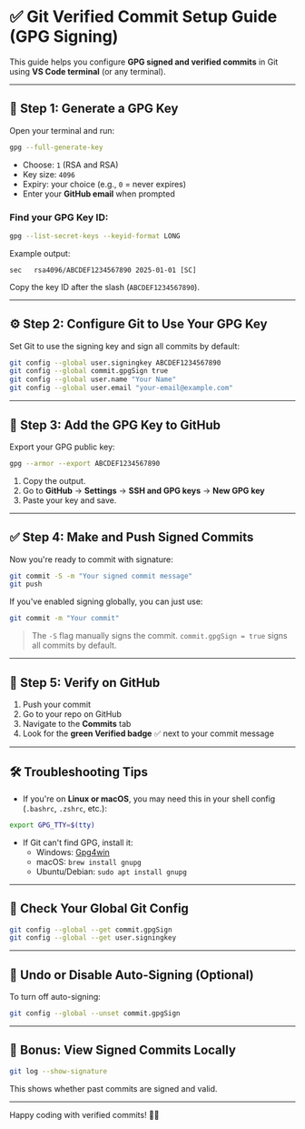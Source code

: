 # ✅ Git Verified Commit Setup Guide (GPG Signing)

This guide helps you configure **GPG signed and verified commits** in Git using **VS Code terminal** (or any terminal).

---

## 🔧 Step 1: Generate a GPG Key

Open your terminal and run:

```bash
gpg --full-generate-key
```

- Choose: `1` (RSA and RSA)
- Key size: `4096`
- Expiry: your choice (e.g., `0` = never expires)
- Enter your **GitHub email** when prompted

### Find your GPG Key ID:

```bash
gpg --list-secret-keys --keyid-format LONG
```

Example output:

```
sec   rsa4096/ABCDEF1234567890 2025-01-01 [SC]
```

Copy the key ID after the slash (`ABCDEF1234567890`).

---

## ⚙️ Step 2: Configure Git to Use Your GPG Key

Set Git to use the signing key and sign all commits by default:

```bash
git config --global user.signingkey ABCDEF1234567890
git config --global commit.gpgSign true
git config --global user.name "Your Name"
git config --global user.email "your-email@example.com"
```

---

## 🔐 Step 3: Add the GPG Key to GitHub

Export your GPG public key:

```bash
gpg --armor --export ABCDEF1234567890
```

1. Copy the output.
2. Go to **GitHub** → **Settings** → **SSH and GPG keys** → **New GPG key**
3. Paste your key and save.

---

## ✅ Step 4: Make and Push Signed Commits

Now you're ready to commit with signature:

```bash
git commit -S -m "Your signed commit message"
git push
```

If you've enabled signing globally, you can just use:

```bash
git commit -m "Your commit"
```

> The `-S` flag manually signs the commit. `commit.gpgSign = true` signs all commits by default.

---

## 🧪 Step 5: Verify on GitHub

1. Push your commit
2. Go to your repo on GitHub
3. Navigate to the **Commits** tab
4. Look for the **green Verified badge** ✅ next to your commit message

---

## 🛠️ Troubleshooting Tips

- If you're on **Linux or macOS**, you may need this in your shell config (`.bashrc`, `.zshrc`, etc.):

```bash
export GPG_TTY=$(tty)
```

- If Git can't find GPG, install it:
  - Windows: [Gpg4win](https://gpg4win.org/)
  - macOS: `brew install gnupg`
  - Ubuntu/Debian: `sudo apt install gnupg`

---

## 📌 Check Your Global Git Config

```bash
git config --global --get commit.gpgSign
git config --global --get user.signingkey
```

---

## 🔁 Undo or Disable Auto-Signing (Optional)

To turn off auto-signing:

```bash
git config --global --unset commit.gpgSign
```

---

## 🧼 Bonus: View Signed Commits Locally

```bash
git log --show-signature
```

This shows whether past commits are signed and valid.

---

Happy coding with verified commits! 🔐✅
